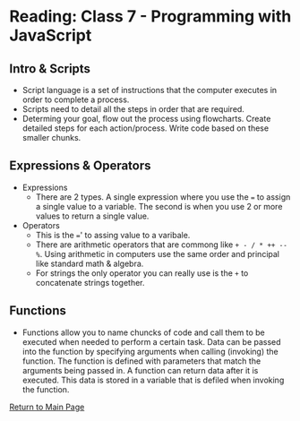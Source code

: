 # Reading: Class 7 - Programming with JavaScript

## Intro & Scripts
- Script language is a set of instructions that the computer executes in order to complete a process.
- Scripts need to detail all the steps in order that are required.
- Determing your goal, flow out the process using flowcharts. Create detailed steps for each action/process. Write code based on these smaller chunks.

## Expressions & Operators
- Expressions
  - There are 2 types. A single expression where you use the `=` to assign a single value to a variable. The second is when you use 2 or more values to return a single value.
- Operators
  - This is the `=`' to assing value to a varibale.
  - There are arithmetic operators that are commong like `+ - / * ++ -- %`. Using arithmetic in computers use the same order and principal like standard math & algebra.
  - For strings the only operator you can really use is the `+` to concatenate strings together.

## Functions

- Functions allow you to name chuncks of code and call them to be executed when needed to perform a certain task. Data can be passed into the function by specifying arguments when calling (invoking) the function. The function is defined with parameters that match the arguments being passed in. A function can return data after it is executed. This data is stored in a variable that is defiled when invoking the function.

[Return to Main Page](README.md)